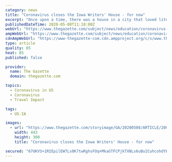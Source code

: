 ```yaml
---
category: news
title: "Coronavirus closes the Iowa Writers' House - for now"
excerpt: "Once upon a time, there was a house in a city that loved literature. It was a quaint, two-story home in the heart of the historic district with brick stairs, pale yellow siding, a hipped red roof and a rich history: Its original owner was Emma J."
publishedDateTime: 2020-05-08T11:18:00Z
webUrl: "https://www.thegazette.com/subject/news/education/coronavirus-closes-the-iowa-writers-house-x2014-for-now-20200508"
ampWebUrl: "https://www.thegazette.com/subject/news/education/coronavirus-closes-the-iowa-writers-house-x2014-for-now-20200508?template=amphtml"
cdnAmpWebUrl: "https://www-thegazette-com.cdn.ampproject.org/c/s/www.thegazette.com/subject/news/education/coronavirus-closes-the-iowa-writers-house-x2014-for-now-20200508?template=amphtml"
type: article
quality: 85
heat: 85
published: false

provider:
  name: The Gazette
  domain: thegazette.com

topics:
  - Coronavirus in US
  - Coronavirus
  - Travel Impact

tags:
  - US-IA

images:
  - url: "https://www.thegazette.com/storyimage/GA/20200508/ARTICLE/200509759/AR/0/AR-200509759.jpg&MaxH=300&MaxW=500"
    width: 443
    height: 300
    title: "Coronavirus closes the Iowa Writers' House - for now"

secured: "67UKVS+1RIEpilEW7Ls0K7twRghsFOq+MkaGTFCPjkTXNLs6uBo2CuhcohdYEbduwzLEhaowyEnW+mFTq+PyjqMeimXStN/bQVubsdXdEGOr26G3wmXdZN2gjF6fxi/HP+7QdU9efxLIc6Xlp8inG34zbQdlIsfIjHXDfkF+cK+mWKfkBFcffpBRz2Wj09bWIAi8BKOvs0zaMjT7tBIi0hxnxtWkJkMbpEY3KgWcDbE9UTgnHTY+xRTM/WFOrla0D5nTKBNRM1XAzDHiATja+MkWthEUj18Mb9bLZAgA3bi8mAzX1nxGX2u4+JSJelVAUrLDaOdKEGvLOg65dLNfboVghpDWN2/JhUQmqY1LBwykoCRnrrW3E+eBI8N504KG410KhXFqUSs1vyswJ3qz4fsPRuvx/bCjC24H5ihQ6/5lZ5dYRJorPTGwKneqc2fACusEi+30UQKfkwuV0IS8J7nl7nKxp2WiRGjWJ3TXHtA=;OUvYY1bnf+2EIS8Ql+oCyg=="
---
```


